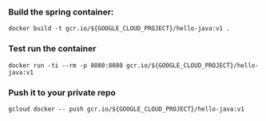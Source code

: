 ### Build the spring container:
 
`docker build -t gcr.io/${GOOGLE_CLOUD_PROJECT}/hello-java:v1 .`

### Test run the container
`docker run -ti --rm -p 8080:8080 gcr.io/${GOOGLE_CLOUD_PROJECT}/hello-java:v1`

### Push it to your private repo
`gcloud docker -- push gcr.io/${GOOGLE_CLOUD_PROJECT}/hello-java:v1`

